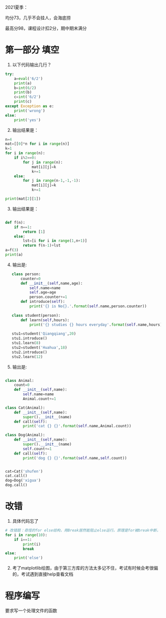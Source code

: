 2021夏季：

均分73，几乎不会挂人，会海底捞

最高分98，课程设计扣2分，期中期末满分

# 第一部分 填空

1. 以下代码输出几行？

~~~python
try:
    a=eval('6/2')
    print(a)
    b=int(6/2)
    print(b)
    c=int('6/2')
    print(c)
except Exception as e:
    print('wrong')
else:
    print('yes')
~~~



2. 输出结果是：

~~~python
n=4
mat=[[0]*n for i in range(n)]
k=1
for i in range(n):
    if i%2==0:
        for j in range(n):
            mat[i][j]=k
            k+=1
    else:
        for j in range(n-1,-1,-1):
            mat[i][j]=k
            k+=1

print(mat[2][1])
~~~
3. 输出结果是：

~~~python

def f(n):
    if n==1:
        return [1]
    else:
        lst=[i for i in range(1,n+1)]
        return f(n-1)+lst
a=f(3)
print(a)
~~~

4. 输出是:

~~~python
   class person:
       counter=0
       def __init__(self,name,age):
           self.name=name
           self.age=age
           person.counter+=1
       def introduce(self):
           print('{} is No{}.'.format(self.name,person.counter))
   
   class student(person):
       def learn(self,hours):
           print('{} studies {} hours everyday'.format(self.name,hours))
   
   stu1=student('Qiangqiang',20)
   stu1.introduce()
   stu1.learn(8)
   stu2=student('Huahua',18)
   stu2.introduce()
   stu2.learn(12)
~~~

   5. 输出是:


~~~python

class Animal:
    count=0
    def __init__(self,name):
        self.name=name
        Animal.count+=1

class Cat(Animal):
    def __init__(self,name):
        super().__init__(name)
    def call(self):
        print('cat {} {}'.format(self.name,Animal.count))

class Dog(Animal):
    def __init__(self,name):
        super().__init__(name)
        self.count+=1
    def call(self):
        print('dog {} {}'.format(self.name,self.count))


cat=Cat('shufen')
cat.call()
dog=Dog('xigua')
dog.call()
~~~

# 改错

1. 具体代码忘了

```python
# 改错题：奇怪的for else结构，用Break居然能阻止else运行。原理是for被break中断，会执行else语句
for i in range(10):
    if i==1:
        print(i)
        break
else:
    print('else')
```

2. 考了matplotlib绘图，由于第三方库的方法太多记不住，考试有时候会考很偏的，考试遇到直接help查看文档

# 程序编写

要求写一个处理文件的函数